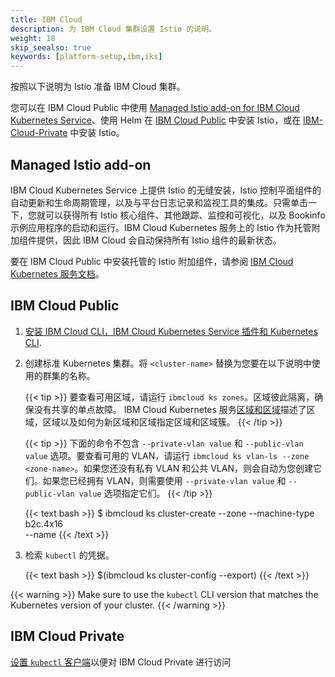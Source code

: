 ```yaml
---
title: IBM Cloud
description: 为 IBM Cloud 集群设置 Istio 的说明。
weight: 18
skip_seealso: true
keywords: [platform-setup,ibm,iks]
---
```


按照以下说明为 Istio 准备 IBM Cloud 集群。

您可以在 IBM Cloud Public 中使用 [Managed Istio add-on for IBM Cloud Kubernetes Service](#managed-istio-add-on)、使用 Helm 在 [IBM Cloud Public](#ibm-cloud-public) 中安装 Istio，或在 [IBM-Cloud-Private](#ibm-cloud-private) 中安装 Istio。

## Managed Istio add-on

IBM Cloud Kubernetes Service 上提供 Istio 的无缝安装，Istio 控制平面组件的自动更新和生命周期管理，以及与平台日志记录和监视工具的集成。只需单击一下，您就可以获得所有 Istio 核心组件、其他跟踪、监控和可视化，以及 Bookinfo 示例应用程序的启动和运行。IBM Cloud Kubernetes 服务上的 Istio 作为托管附加组件提供，因此 IBM Cloud 会自动保持所有 Istio 组件的最新状态。

要在 IBM Cloud Public 中安装托管的 Istio 附加组件，请参阅 [IBM Cloud Kubernetes 服务文档](https://cloud.ibm.com/docs/containers/cs_istio.html)。

## IBM Cloud Public

1. [安装 IBM Cloud CLI，IBM Cloud Kubernetes Service 插件和 Kubernetes CLI](https://cloud.ibm.com/docs/containers?topic=containers-cs_cli_install).

1. 创建标准 Kubernetes 集群。将 `<cluster-name>` 替换为您要在以下说明中使用的群集的名称。

    {{< tip >}}
    要查看可用区域，请运行 `ibmcloud ks zones`。区域彼此隔离，确保没有共享的单点故障。 IBM Cloud Kubernetes 服务[区域和区域](https://cloud.ibm.com/docs/containers?topic=containers-regions-and-zones)描述了区域，区域以及如何为新区域和区域指定区域和区域簇。
    {{< /tip >}}

    {{< tip >}}
    下面的命令不包含 `--private-vlan value` 和 `--public-vlan value` 选项。要查看可用的 VLAN，请运行 `ibmcloud ks vlan-ls --zone <zone-name>`。如果您还没有私有 VLAN 和公共 VLAN，则会自动为您创建它们。如果您已经拥有 VLAN，则需要使用 `--private-vlan value` 和 `--public-vlan value` 选项指定它们。
    {{< /tip >}}

    {{< text bash >}}
    $ ibmcloud ks cluster-create --zone <zone-name> --machine-type b2c.4x16 \
      --name <cluster-name>
    {{< /text >}}

1. 检索 `kubectl` 的凭据。

    {{< text bash >}}
    $(ibmcloud ks cluster-config <cluster-name> --export)
    {{< /text >}}

{{< warning >}}
Make sure to use the `kubectl` CLI version that matches the Kubernetes version of your cluster.
{{< /warning >}}

## IBM Cloud Private

[设置 `kubectl` 客户端](https://www.ibm.com/support/knowledgecenter/SSBS6K_2.1.0.3/manage_cluster/cfc_cli.html)以便对 IBM Cloud Private 进行访问
